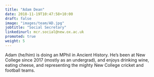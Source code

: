 ```yaml
---
title: "Adam Dean"
date: 2018-11-19T10:47:58+10:00
draft: false
image: "images/team/AD.jpg"
jobtitle: "Social Secretary"
linkedinurl: mcr.social@new.ox.ac.uk
promoted: true
weight: 5
---
```


Adam (he/him) is doing an MPhil in Ancient History. He’s been at New College since 2017 (mostly as an undergrad), and enjoys drinking wine, eating cheese, and representing the mighty New College cricket and football teams.
